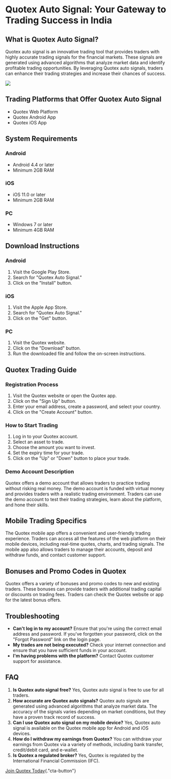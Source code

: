 # Quotex Auto Signal: Your Gateway to Trading Success in India

## What is Quotex Auto Signal?

Quotex auto signal is an innovative trading tool that provides traders
with highly accurate trading signals for the financial markets. These
signals are generated using advanced algorithms that analyze market data
and identify profitable trading opportunities. By leveraging Quotex auto
signals, traders can enhance their trading strategies and increase their
chances of success.

[![](https://static.quotex.io/files/8_en/300_250.jpg)](https://traff.sbs/brokerqxsignupf)

## Trading Platforms that Offer Quotex Auto Signal

-   Quotex Web Platform
-   Quotex Android App
-   Quotex iOS App

## System Requirements

### Android

-   Android 4.4 or later
-   Minimum 2GB RAM

### iOS

-   iOS 11.0 or later
-   Minimum 2GB RAM

### PC

-   Windows 7 or later
-   Minimum 4GB RAM

## Download Instructions

### Android

1.  Visit the Google Play Store.
2.  Search for "Quotex Auto Signal."
3.  Click on the "Install" button.

### iOS

1.  Visit the Apple App Store.
2.  Search for "Quotex Auto Signal."
3.  Click on the "Get" button.

### PC

1.  Visit the Quotex website.
2.  Click on the "Download" button.
3.  Run the downloaded file and follow the on-screen instructions.

## Quotex Trading Guide

### Registration Process

1.  Visit the Quotex website or open the Quotex app.
2.  Click on the "Sign Up" button.
3.  Enter your email address, create a password, and select your
    country.
4.  Click on the "Create Account" button.

### How to Start Trading

1.  Log in to your Quotex account.
2.  Select an asset to trade.
3.  Choose the amount you want to invest.
4.  Set the expiry time for your trade.
5.  Click on the "Up" or "Down" button to place your trade.

### Demo Account Description

Quotex offers a demo account that allows traders to practice trading
without risking real money. The demo account is funded with virtual
money and provides traders with a realistic trading environment. Traders
can use the demo account to test their trading strategies, learn about
the platform, and hone their skills.

## Mobile Trading Specifics

The Quotex mobile app offers a convenient and user-friendly trading
experience. Traders can access all the features of the web platform on
their mobile devices, including real-time quotes, charts, and trading
signals. The mobile app also allows traders to manage their accounts,
deposit and withdraw funds, and contact customer support.

## Bonuses and Promo Codes in Quotex

Quotex offers a variety of bonuses and promo codes to new and existing
traders. These bonuses can provide traders with additional trading
capital or discounts on trading fees. Traders can check the Quotex
website or app for the latest bonus offers.

## Troubleshooting

-   **Can\'t log in to my account?** Ensure that you\'re using the
    correct email address and password. If you\'ve forgotten your
    password, click on the "Forgot Password" link on the login
    page.
-   **My trades are not being executed?** Check your internet connection
    and ensure that you have sufficient funds in your account.
-   **I\'m having problems with the platform?** Contact Quotex customer
    support for assistance.

## FAQ

1.  **Is Quotex auto signal free?** Yes, Quotex auto signal is free to
    use for all traders.
2.  **How accurate are Quotex auto signals?** Quotex auto signals are
    generated using advanced algorithms that analyze market data. The
    accuracy of the signals varies depending on market conditions, but
    they have a proven track record of success.
3.  **Can I use Quotex auto signal on my mobile device?** Yes, Quotex
    auto signal is available on the Quotex mobile app for Android and
    iOS devices.
4.  **How do I withdraw my earnings from Quotex?** You can withdraw your
    earnings from Quotex via a variety of methods, including bank
    transfer, credit/debit card, and e-wallet.
5.  **Is Quotex a regulated broker?** Yes, Quotex is regulated by the
    International Financial Commission (IFC).

[Join Quotex
Today](\%22https://traff.sbs/brokerqxsignup\%22){."cta-button"}

